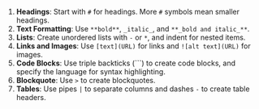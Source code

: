 1. **Headings**: Start with `#` for headings. More `#` symbols mean smaller headings.
2. **Text Formatting**: Use `**bold**`, `_italic_`, and `**_bold and italic_**`.
3. **Lists**: Create unordered lists with `-` or `*`, and indent for nested items.
4. **Links and Images**: Use `[text](URL)` for links and `![alt text](URL)` for images.
5. **Code Blocks**: Use triple backticks (\```) to create code blocks, and specify the language for syntax highlighting.
6. **Blockquote**: Use `>` to create blockquotes.
7. **Tables**: Use pipes `|` to separate columns and dashes `-` to create table headers.